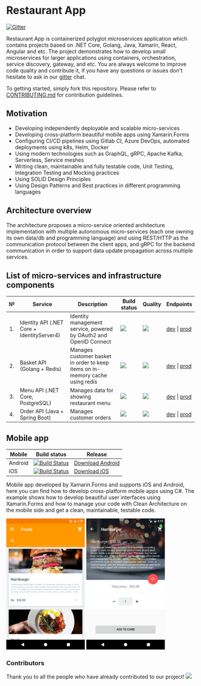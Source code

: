 # Restaurant App 
[![Gitter](https://badges.gitter.im/Restaurant-App-Community/community.svg)](https://gitter.im/Restaurant-App-Community/community?utm_source=badge&utm_medium=badge&utm_campaign=pr-badge)

Restaurant App is containerized polyglot microservices application which contains projects based on .NET Core, Golang, Java, Xamarin, React, Angular and etc. The project demonstrates how to develop small microservices for larger applications using containers, orchestration, service discovery, gateway, and etc. You are always welcome to improve code quality and contribute it, if you have any questions or issues don't hesitate to ask in our [gitter](https://gitter.im/Restaurant-App-Community/community?utm_source=badge&utm_medium=badge&utm_campaign=pr-badge) chat.

To getting started, simply fork this repository. Please refer to [CONTRIBUTING.md](CONTRIBUTING.md) for contribution guidelines.

## Motivation

- Developing independently deployable and scalable micro-services
- Developing cross-platform beautiful mobile apps using Xamarin.Forms
- Configuring CI/CD pipelines using Gitlab CI, Azure DevOps, automated deployments using k8s, Helm, Docker
- Using modern technologies such as GraphQL, gRPC, Apache Kafka, Serverless, Service meshes
- Writing clean, maintainable and fully testable code, Unit Testing, Integration Testing and Mocking practices
- Using SOLID Design Principles
- Using Design Patterns and Best practices in different programming languages

## Architecture overview

The architecture proposes a micro-service oriented architecture implementation with multiple autonomous micro-services (each one owning its own data/db and programming language) and using REST/HTTP as the communication protocol between the client apps, and gRPC for the backend communication in order to support data update propagation across multiple services.

## List of micro-services and infrastructure components

<table>
   <thead>
    <th>№</th>
    <th>Service</th>
    <th>Description</th>
    <th>Build status</th>
    <th>Quality</th>
    <th>Endpoints</th>
  </thead>
  <tbody>
    <tr>
        <td align="center">1.</td>
        <td>Identity API (.NET Core + IdentityServer4)</td>
        <td>Identity management service, powered by OAuth2 and OpenID Connect</td>
        <td>
            <a href="https://gitlab.com/Jurabek/Restaurant-App/pipelines">
                <img src="https://s3.eu-central-1.amazonaws.com/jurabek-restaurant-app/badges/identity_api_build_status.svg">
            </a>
        </td>
        <td>
            <a href="https://sonarcloud.io/dashboard?id=restaurant-identity-api">
                <img src="https://sonarcloud.io/api/project_badges/measure?project=restaurant-identity-api&metric=alert_status">
            </a>
        </td>
        <td>
            <a href="#">dev</a> | <a href="#">prod</a>
        </td>
    </tr>
    <tr>
        <td align="center">2.</td>
        <td>Basket API (Golang + Redis)</td>
        <td>Manages customer basket in order to keep items on in-memory cache using redis</td>
        <td>
            <a href="https://gitlab.com/Jurabek/Restaurant-App/pipelines">
                <img src="https://s3.eu-central-1.amazonaws.com/jurabek-restaurant-app/badges/basket_api_build_status.svg">
            </a>
        </td>
        <td>
            <a href="https://sonarcloud.io/dashboard?id=restaurant-basket-api">
                <img src="https://sonarcloud.io/api/project_badges/measure?project=restaurant-basket-api&metric=alert_status">
            </a>
        </td>
        <td>
            <a href="#">dev</a> |
            <a href="#">prod</a>
        </td>
    </tr>
    <tr>
        <td align="center">3.</td>
        <td>Menu API (.NET Core, PostgreSQL)</td>
        <td>Manages data for showing restaurant menu</td>
        <td>
            <a href="https://gitlab.com/Jurabek/Restaurant-App/pipelines">
                <img src="https://s3.eu-central-1.amazonaws.com/jurabek-restaurant-app/badges/menu_api_build_status.svg">
            </a>
        </td>
        <td>
            <a href="https://sonarcloud.io/dashboard?id=restaurant-menu-api">
                <img src="https://sonarcloud.io/api/project_badges/measure?project=restaurant-menu-api&metric=alert_status">
            </a>
        </td>
        <td>
            <a href="#">dev</a> |
            <a href="#">prod</a>
        </td>
    </tr>
    <tr>
        <td align="center">4.</td>
        <td>Order API (Java + Spring Boot)</td>
        <td>Manages customer orders</td>
        <td>
            <a href="https://gitlab.com/Jurabek/Restaurant-App/pipelines">
                <img src="https://s3.eu-central-1.amazonaws.com/jurabek-restaurant-app/badges/order_api_build_status.svg">
            </a>
        </td>
        <td>
            <a href="https://sonarcloud.io/dashboard?id=restaurant-order-api">
                <img src="https://sonarcloud.io/api/project_badges/measure?project=restaurant-order-api&metric=alert_status">
            </a>
        </td>
        <td>
            <a href="#">dev</a> |
            <a href="#">prod</a>
        </td>
    </tr>
  </tbody>  
</table>

## Mobile app

| Mobile              | Build status | Release |
|---------------------|--------------|-------------------|
| Android             |[![Build Status](https://jurabek.visualstudio.com/Restaurant-App/_apis/build/status/Jurabek.Restaurant-App?branchName=develop&jobName=Android)](https://jurabek.visualstudio.com/Restaurant-App/_build/latest?definitionId=10&branchName=develop)  | [Download Android]("/") |
| iOS                 | [![Build Status](https://jurabek.visualstudio.com/Restaurant-App/_apis/build/status/Jurabek.Restaurant-App?branchName=develop&jobName=iOS)](https://jurabek.visualstudio.com/Restaurant-App/_build/latest?definitionId=10&branchName=develop) | [Download iOS]("/") |

Mobile app developed by Xamarin.Forms and supports iOS and Android, here you can find how to develop cross-platform mobile apps using C#.
The example shows how to develop beautiful user interfaces using Xamarin.Forms and how to manage your code with Clean Architecture on the mobile side and get a clean, maintainable, testable code.

<img src="art/2.png" width="210"/> <img src="art/3.png" width="210"/>


### Contributors

Thank you to all the people who have already contributed to our project!
<a href="/graphs/contributors"><img src="https://opencollective.com/restaurant-app/contributors.svg?width=890" /></a>